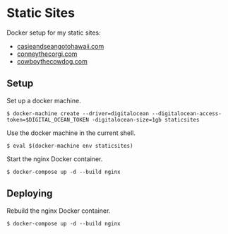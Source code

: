 # Static Sites

Docker setup for my static sites:

* [casieandseangotohawaii.com](https://casieandseangotohawaii.com/)
* [conneythecorgi.com](https://conneythecorgi.com/)
* [cowboythecowdog.com](https://cowboythecowdog.com/)

## Setup

Set up a docker machine.

    $ docker-machine create --driver=digitalocean --digitalocean-access-token=$DIGITAL_OCEAN_TOKEN -digitalocean-size=1gb staticsites

Use the docker machine in the current shell.

    $ eval $(docker-machine env staticsites)

Start the nginx Docker container.

    $ docker-compose up -d --build nginx

## Deploying

Rebuild the nginx Docker container.

    $ docker-compose up -d --build nginx
